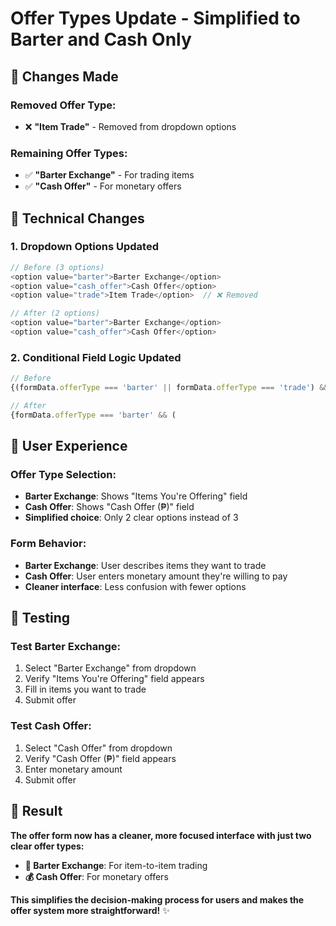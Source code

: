 # Offer Types Update - Simplified to Barter and Cash Only

## 🎯 Changes Made

### **Removed Offer Type:**
- ❌ **"Item Trade"** - Removed from dropdown options

### **Remaining Offer Types:**
- ✅ **"Barter Exchange"** - For trading items
- ✅ **"Cash Offer"** - For monetary offers

## 🔧 Technical Changes

### **1. Dropdown Options Updated**
```javascript
// Before (3 options)
<option value="barter">Barter Exchange</option>
<option value="cash_offer">Cash Offer</option>
<option value="trade">Item Trade</option>  // ❌ Removed

// After (2 options)
<option value="barter">Barter Exchange</option>
<option value="cash_offer">Cash Offer</option>
```

### **2. Conditional Field Logic Updated**
```javascript
// Before
{(formData.offerType === 'barter' || formData.offerType === 'trade') && (

// After  
{formData.offerType === 'barter' && (
```

## 🎨 User Experience

### **Offer Type Selection:**
- **Barter Exchange**: Shows "Items You're Offering" field
- **Cash Offer**: Shows "Cash Offer (₱)" field
- **Simplified choice**: Only 2 clear options instead of 3

### **Form Behavior:**
- **Barter Exchange**: User describes items they want to trade
- **Cash Offer**: User enters monetary amount they're willing to pay
- **Cleaner interface**: Less confusion with fewer options

## 🧪 Testing

### **Test Barter Exchange:**
1. Select "Barter Exchange" from dropdown
2. Verify "Items You're Offering" field appears
3. Fill in items you want to trade
4. Submit offer

### **Test Cash Offer:**
1. Select "Cash Offer" from dropdown  
2. Verify "Cash Offer (₱)" field appears
3. Enter monetary amount
4. Submit offer

## 🚀 Result

**The offer form now has a cleaner, more focused interface with just two clear offer types:**

- **🔄 Barter Exchange**: For item-to-item trading
- **💰 Cash Offer**: For monetary offers

**This simplifies the decision-making process for users and makes the offer system more straightforward!** ✨



